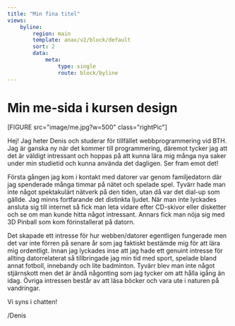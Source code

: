 ```yaml
---
title: "Min fina titel"
views:
    byline:
        region: main
        template: anax/v2/block/default
        sort: 2
        data:
            meta:
                type: single
                route: block/byline
---
```

Min me-sida i kursen design
=========================

[FIGURE src="image/me.jpg?w=500" class="rightPic"]

Hej! Jag heter Denis och studerar för tillfället webbprogrammering vid BTH. Jag är ganska ny när det kommer till programmering, däremot tycker jag att det är väldigt intressant och hoppas på att kunna lära mig många nya saker under min studietid och kunna använda det dagligen. Ser fram emot det!

Första gången jag kom i kontakt med datorer var genom familjedatorn där jag spenderade många timmar på nätet och spelade spel. Tyvärr hade man inte något spektakulärt nätverk på den tiden, utan då var det dial-up som gällde. Jag minns fortfarande det distinkta ljudet. När man inte lyckades ansluta sig till internet så fick man leta vidare efter CD-skivor eller disketter och se om man kunde hitta något intressant. Annars fick man nöja sig med 3D Pinball som kom förinstallerat på datorn.

Det skapade ett intresse för hur webben/datorer egentligen fungerade men det var inte förren på senare år som jag faktiskt bestämde mig för att lära mig ordentligt. Innan jag lyckades inse att jag hade ett genuint intresse för allting datorrelaterat så tillbringade jag min tid med sport, spelade bland annat fotboll, innebandy och lite badminton. Tyvärr blev man inte något stjärnskott men det är ändå någonting som jag tycker om att hålla igång än idag. Övriga intressen består av att läsa böcker och vara ute i naturen på vandringar.

Vi syns i chatten!

/Denis
